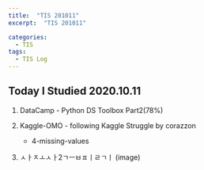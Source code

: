 ```yaml
---
title:  "TIS 201011"
excerpt:  "TIS 201011"

categories:
  - TIS
tags:
  - TIS Log
---
```


## Today I Studied 2020.10.11

1. DataCamp - Python DS Toolbox Part2(78%)

2. Kaggle-OMO - following Kaggle Struggle by corazzon
    - 4-missing-values

3. ㅅㅏㅈㅗㅅㅏ2ㄱㅡㅂㅍㅣㄹㄱㅣ (image)
